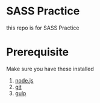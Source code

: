 # SASS Practice
this repo is for SASS Practice

# Prerequisite
  Make sure you have these installed
  <ol>
    <li><a href="http://nodejs.org/" rel="nofollow">node.js</a></li>
    <li><a href="http://git-scm.com/" rel="nofollow">git</a></li>
    <li><a href="http://gulpjs.com/" rel="nofollow">gulp</a></li>
  </ol>
